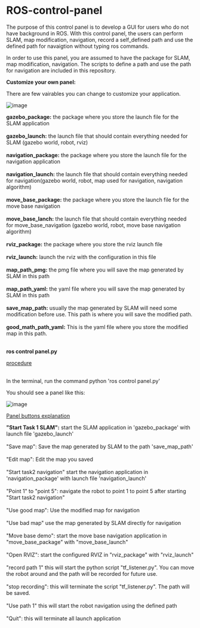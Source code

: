 # ROS-control-panel
The purpose of this control panel is to develop a GUI for users who do not have background in ROS. With this control panel, the users can perform SLAM, map modification, navigation, record a self_defined path and use the defined path for navaigtion without typing ros commands.

In order to use this panel, you are assumed to have the package for SLAM, map modification, navigation. The scripts to define a path and use the path for navigation are included in this repository. 

**Customize your own panel:**

There are few vairables you can change to customize your application.

![image](https://user-images.githubusercontent.com/79799975/141095392-bdc16af4-68a7-4782-8997-99cd959c90a0.png)

**gazebo_package:** the package where you store the launch file for the SLAM application<br /><br />
**gazebo_launch:** the launch file that should contain everything needed for SLAM (gazebo world, robot, rviz)<br /><br />
**navigation_package:** the package where you store the launch file for the navigation application<br /><br />
**navigation_launch:** the launch file that should contain everything needed for navigation(gazebo world, robot, map used for navigation, navigation algorithm)<br /><br />
**move_base_package:** the package where you store the launch file for the move base navigation<br /><br />
**move_base_lanch:** the launch file that should contain everything needed for move_base_navigation (gazebo world, robot, move base navigation algorithm)<br /><br />
**rviz_package:** the package where you store the rviz launch file<br /><br />
**rviz_launch:** launch the rviz with the configuration in this file<br /><br />
**map_path_pmg:** the pmg file where you will save the map generated by SLAM in this path<br /><br />
**map_path_yaml:** the yaml file where you will save the map generated by SLAM in this path <br /><br />
**save_map_path:** usually the map generated by SLAM will need some modification before use. This path is where you will save the modified path. <br /><br />
**good_math_path_yaml:**  This is the yaml file where you store the modified map in this path.<br /></br>


**ros control panel.py** </br>

<ins>procedure<ins></br></br>

In the terminal, run the command python 'ros control panel.py'

You should see a panel like this:

![image](https://user-images.githubusercontent.com/79799975/141094604-b158af6b-d192-4092-8277-1172d0c4f8e7.png)

<ins>Panel buttons explanation<ins>

**"Start Task 1 SLAM":** start the SLAM application in 'gazebo_package' with launch file 'gazebo_launch'<br /><br />
"Save map": Save the map generated by SLAM to the path 'save_map_path'<br /><br />
"Edit map": Edit the map you saved <br /><br />
"Start task2 navigation" start the navigation application in 'navigation_package' with launch file 'navigation_launch'<br /><br />
"Point 1" to "point 5": navigate the robot to point 1 to point 5  after starting "Start task2 navigation"<br /><br />
"Use good map": Use the modified map for navigation<br /><br />
"Use bad map" use the map generated by SLAM directly for navigation<br /><br />
"Move base demo": start the move base navigation application in "move_base_package" with "move_base_launch"<br /><br />
"Open RVIZ": start the configured RVIZ in "rviz_package" with "rviz_launch"<br /><br />
"record path 1" this will start the python script "tf_listener.py". You can move the robot around and the path will be recorded for future use.<br /><br />
"stop recording": this will terminate the script "tf_listener.py". The path will be saved.<br /><br />
"Use path 1" this will start the robot navigation using the defined path<br /><br />
"Quit": this will terminate all launch application 

